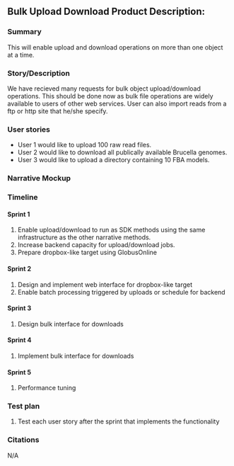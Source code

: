 ## Bulk Upload Download Product Description:


### Summary
This will enable upload and download operations on more than one object at a time.

### Story/Description
We have recieved many requests for bulk object upload/download operations.  This should be done now as bulk file operations are widely available to users of other web services. User can also import reads from a ftp or http site that he/she specify. 

### User stories

- User 1 would like to upload 100 raw read files.
- User 2 would like to download all publically available Brucella genomes.
- User 3 would like to upload a directory containing 10 FBA models.

### Narrative Mockup

### Timeline

#### Sprint 1 
1. Enable upload/download to run as SDK methods using the same infrastructure as the other narrative methods.
2. Increase backend capacity for upload/download jobs. 
3. Prepare dropbox-like target using GlobusOnline

#### Sprint 2
1. Design and implement web interface for dropbox-like target
2. Enable batch processing triggered by uploads or schedule for backend

#### Sprint 3 
1. Design bulk interface for downloads

#### Sprint 4
1. Implement bulk interface for downloads

#### Sprint 5
1. Performance tuning

### Test plan
1. Test each user story after the sprint that implements the functionality

### Citations
N/A


